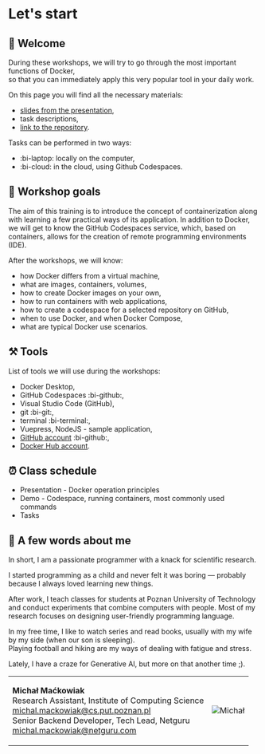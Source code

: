 # Let's start

## :tada: Welcome

During these workshops, we will try to go through the most important functions of Docker,\
so that you can immediately apply this very popular tool in your daily work.

On this page you will find all the necessary materials:
- [slides from the presentation](/presentation.md),
- task descriptions,
- [link to the repository](https://github.com/drmikeman/tsd-docker-workshop).

Tasks can be performed in two ways:
- :bi-laptop: locally on the computer,
- :bi-cloud: in the cloud, using Github Codespaces.

## :dart: Workshop goals

The aim of this training is to introduce the concept of containerization along with learning a few practical ways of its application.
In addition to Docker, we will get to know the GitHub Codespaces service, which, based on containers, allows for the creation of remote programming environments (IDE).

After the workshops, we will know:
- how Docker differs from a virtual machine,
- what are images, containers, volumes,
- how to create Docker images on your own,
- how to run containers with web applications,
- how to create a codespace for a selected repository on GitHub,
- when to use Docker, and when Docker Compose,
- what are typical Docker use scenarios.

## :hammer_and_pick: Tools

List of tools we will use during the workshops:
- Docker Desktop,
- GitHub Codespaces :bi-github:,
- Visual Studio Code (GitHub),
- git :bi-git:,
- terminal :bi-terminal:,
- Vuepress, NodeJS - sample application,
- [GitHub account](https://github.com/) :bi-github:,
- [Docker Hub account](https://hub.docker.com/).

## :alarm_clock: Class schedule

- Presentation - Docker operation principles
- Demo - Codespace, running containers, most commonly used commands
- Tasks

## :wave: A few words about me

In short, I am a passionate programmer with a knack for scientific research.

I started programming as a child and never felt it was boring &mdash; probably because I always loved learning new things.

After work, I teach classes for students at Poznan University of Technology and conduct experiments that combine computers with people. Most of my research focuses on designing user-friendly programming language.

In my free time, I like to watch series and read books, usually with my wife by my side (when our son is sleeping).\
Playing football and hiking are my ways of dealing with fatigue and stress.

Lately, I have a craze for Generative AI, but more on that another time ;).

<table><tr><td>

**Michał Maćkowiak**\
Research Assistant, Institute of Computing Science\
michal.mackowiak@cs.put.poznan.pl\
Senior Backend Developer, Tech Lead, Netguru\
michal.mackowiak@netguru.com

</td><td>

![Michał](/michal.png)

</td></tr></table>

<style>
table {
  border-collapse: collapse;
}
table td, table th {
  border: none;
}
</style>
